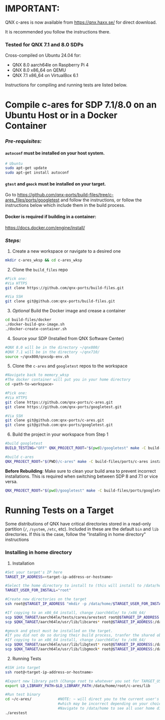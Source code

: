 # IMPORTANT:
QNX c-ares is now available from https://qnx.haxx.se/ for direct download.

It is recommended you follow the instructions there.

### Tested for QNX 7.1 and 8.0 SDPs
Cross-compiled on Ubuntu 24.04 for:
- QNX 8.0 aarch64le on Raspberry Pi 4
- QNX 8.0 x86_64 on QEMU
- QNX 7.1 x86_64 on VirtualBox 6.1

Instructions for compiling and running tests are listed below.


# Compile c-ares for SDP 7.1/8.0 on an Ubuntu Host or in a Docker Container
### *Pre-requisites:*

#### `autoconf` must be installed on your host system.
```bash
# Ubuntu
sudo apt-get update
sudo apt-get install autoconf
```

#### `gtest` and `gmock` must be installed on your target.
Go to https://github.com/qnx-ports/build-files/tree/c-ares_files/ports/googletest and follow the instructions, or follow the instructions below which include them in the build process.

#### Docker is required if building in a container:
https://docs.docker.com/engine/install/

### *Steps:*
1. Create a new workspace or navigate to a desired one
```bash
mkdir c-ares_wksp && cd c-ares_wksp
```

2. Clone the  `build_files` repo
```bash
#Pick one:
#Via HTTPS
git clone https://github.com/qnx-ports/build-files.git

#Via SSH
git clone git@github.com:qnx-ports/build-files.git 
```

3. *Optional* Build the Docker image and crease a container
```bash
cd build-files/docker
./docker-build-qnx-image.sh
./docker-create-container.sh
```

4. Source your SDP (Installed from QNX Software Center)
```bash
#QNX 8.0 will be in the directory ~/qnx800/
#QNX 7.1 will be in the directory ~/qnx710/
source ~/qnx800/qnxsdp-env.sh
```

5. Clone the `c-ares` and `googletest` repos to the workspace
```bash
#Navigate back to memory_wksp
#The docker container will put you in your home directory
cd <path-to-workspace>

#Pick one:
#Via HTTPS
git clone https://github.com/qnx-ports/c-ares.git
git clone https://github.com/qnx-ports/googletest.git

#Via SSH
git clone git@github.com:qnx-ports/c-ares.git 
git clone git@github.com:qnx-ports/googletest.git 
```

6. Build the project in your workspace from Step 1
```bash
#build googletest
BUILD_TESTING="OFF" QNX_PROJECT_ROOT="$(pwd)/googletest" make -C build-files/ports/googletest install -j4

#build c-ares
QNX_PROJECT_ROOT="$(PWD)/c-ares" make -C build-files/ports/c-ares install -j4
```

**Before Rebuilding**: Make sure to clean your build area to prevent incorrect installations. This is required when switching between SDP 8 and 7.1 or vice versa.
```bash
QNX_PROJECT_ROOT="$(pwd)/googletest" make -C build-files/ports/googletest clean
```


# Running Tests on a Target
Some distributions of QNX have critical directories stored in a read-only partition (`/`, `/system`, `/etc`, etc). Included in these are the default `bin` and `lib` directories. If this is the case, follow the "Installing in home directory" instructions


### Installing in home directory
1. Installation
```bash
#Set your target's IP here
TARGET_IP_ADDRESS=<target-ip-address-or-hostname>

#Select the home directory to install to (this will install to /data/home/root)
TARGET_USER_FOR_INSTALL="root"

#Create new directories on the target
ssh root@$TARGET_IP_ADDRESS "mkdir -p /data/home/$TARGET_USER_FOR_INSTALL/c-ares/lib"

#If copying to an x86_64 install, change /aarch64le/ to /x86_64/
scp $QNX_TARGET/aarch64le/tests/cares/arestest root@$TARGET_IP_ADDRESS:/data/home/$TARGET_USER_FOR_INSTALL/c-ares/
scp $QNX_TARGET/aarch64le/usr/lib/libcares* root@$TARGET_IP_ADDRESS:/data/home/$TARGET_USER_FOR_INSTALL/c-ares/lib

#gmock and gtest must be installed on the target.
#If you did not do so during their build process, tranfer the shared objects over now.
#If copying to an x86_64 install, change /aarch64le/ to /x86_64/
scp $QNX_TARGET/aarch64le/usr/lib/libgtest* root@$TARGET_IP_ADDRESS:/data/home/$TARGET_USER_FOR_INSTALL/c-ares/lib
scp $QNX_TARGET/aarch64le/usr/lib/libgmock* root@$TARGET_IP_ADDRESS:/data/home/$TARGET_USER_FOR_INSTALL/c-ares/lib
```

2. Running Tests
```bash
#SSH into target
ssh root@<target-ip-address-or-hostname>

#Export new library path (Change root to whatever you set for TARGET_USER_FOR_INSTALL)
export LD_LIBRARY_PATH=$LD_LIBRARY_PATH:/data/home/root/c-ares/lib

#Run test binary
cd ~/c-ares/            #NOTE: ~ will direct you to the current user's home directory, 
                        #which may be incorrect depending on your choices above. 
                        #Navigate to /data/home to see all user home directories
./arestest
```
